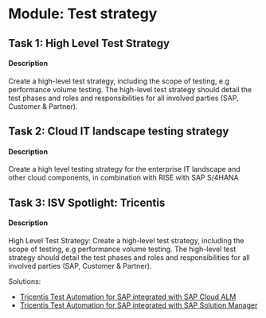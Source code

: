 
# Module: Test strategy
## Task 1: High Level Test Strategy
#### Description
Create a high-level test strategy, including the scope of testing, e.g performance volume testing. The high-level test strategy should detail the test phases and roles and responsibilities for all involved parties (SAP, Customer & Partner).

## Task 2: Cloud IT landscape testing strategy
#### Description
Create a high level testing strategy for the enterprise IT landscape and other cloud components, in combination with RISE with SAP S/4HANA
## Task 3: ISV Spotlight: Tricentis
#### Description
High Level Test Strategy: Create a high-level test strategy, including the scope of testing, e.g performance volume testing. The high-level test strategy should detail the test phases and roles and responsibilities for all involved parties (SAP, Customer & Partner).

Solutions:
* [Tricentis Test Automation for SAP integrated with SAP Cloud ALM ](https://help.sap.com/docs/cloud-alm/setup-administration/tricentis-test-automation-for-sap)
* [Tricentis Test Automation for SAP integrated with SAP Solution Manager](https://support.sap.com/en/alm/partners/test-automation.html)
